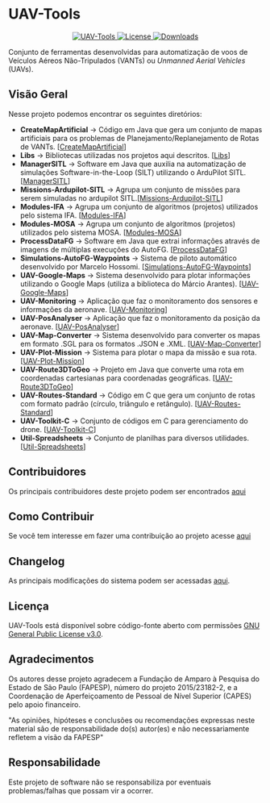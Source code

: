 # UAV-Tools

<p align="center">
  <a href="#">
    <img src="https://img.shields.io/badge/UAV-TOOLS-brightgreen.svg" alt="UAV-Tools">
  </a>
  <a href="https://github.com/jesimar/UAV-Tools/blob/master/LICENSE" target="_blank">
    <img src="https://img.shields.io/aur/license/yaourt.svg" alt="License">
  </a>
  <a href="https://github.com/jesimar/UAV-Tools/pulse" target="_blank">
    <img src="https://img.shields.io/github/downloads/jesimar/UAV-Tools/total.svg" alt="Downloads">
  </a>
</p>

Conjunto de ferramentas desenvolvidas para automatização de voos de Veículos Aéreos Não-Tripulados (VANTs) ou *Unmanned Aerial Vehicles* (UAVs).

## Visão Geral

Nesse projeto podemos encontrar os seguintes diretórios:

* **CreateMapArtificial** -> Código em Java que gera um conjunto de mapas artificiais para os problemas de Planejamento/Replanejamento de Rotas de VANTs. [[CreateMapArtificial](./CreateMapArtificial/)]
* **Libs** -> Bibliotecas utilizadas nos projetos aqui descritos. [[Libs](./Libs/)]
* **ManagerSITL** -> Software em Java que auxilia na automatização de simulações Software-in-the-Loop (SILT) utilizando o ArduPilot SITL. [[ManagerSITL](./ManagerSITL/)]
* **Missions-Ardupilot-SITL** -> Agrupa um conjunto de missões para serem simuladas no ardupilot SITL.[[Missions-Ardupilot-SITL](./Missions-Ardupilot-SITL/)]
* **Modules-IFA** -> Agrupa um conjunto de algoritmos (projetos) utilizados pelo sistema IFA. [[Modules-IFA](./Modules-IFA/)]
* **Modules-MOSA** -> Agrupa um conjunto de algoritmos (projetos) utilizados pelo sistema MOSA. [[Modules-MOSA](./Modules-MOSA/)]
* **ProcessDataFG** -> Software em Java que extrai informações através de imagens de múltiplas execuções do AutoFG. [[ProcessDataFG](./ProcessDataFG/)]
* **Simulations-AutoFG-Waypoints** -> Sistema de piloto automático desenvolvido por Marcelo Hossomi. [[Simulations-AutoFG-Waypoints](./Simulations-AutoFG-Waypoints/)]
* **UAV-Google-Maps** -> Sistema desenvolvido para plotar informações utilizando o Google Maps (utiliza a biblioteca do Márcio Arantes). [[UAV-Google-Maps](./UAV-Google-Maps/)]
* **UAV-Monitoring** -> Aplicação que faz o monitoramento dos sensores e informações da aeronave. [[UAV-Monitoring](./UAV-Monitoring/)]
* **UAV-PosAnalyser** -> Aplicação que faz o monitoramento da posição da aeronave. [[UAV-PosAnalyser](./UAV-PosAnalyser/)]
* **UAV-Map-Converter** -> Sistema desenvolvido para converter os mapas em formato .SGL para os formatos .JSON e .XML. [[UAV-Map-Converter](./UAV-Map-Converter/)]
* **UAV-Plot-Mission** -> Sistema para plotar o mapa da missão e sua rota. [[UAV-Plot-Mission](./UAV-Plot-Mission/)]
* **UAV-Route3DToGeo** -> Projeto em Java que converte uma rota em coordenadas cartesianas para coordenadas geográficas. [[UAV-Route3DToGeo](./UAV-Route3DToGeo/)]
* **UAV-Routes-Standard** -> Código em C que gera um conjunto de rotas com formato padrão (círculo, triângulo e retângulo). [[UAV-Routes-Standard](./UAV-Routes-Standard/)]
* **UAV-Toolkit-C** -> Conjunto de códigos em C para gerenciamento do drone. [[UAV-Toolkit-C](./UAV-Toolkit-C/)]
* **Util-Spreadsheets** -> Conjunto de planilhas para diversos utilidades. [[Util-Spreadsheets](./Util-Spreadsheets/)]

## Contribuidores

Os principais contribuidores deste projeto podem ser encontrados [aqui](https://github.com/jesimar/UAV-Tools/blob/master/AUTHORS)

## Como Contribuir

Se você tem interesse em fazer uma contribuição ao projeto acesse [aqui](https://github.com/jesimar/UAV-Tools/blob/master/CONTRIBUTING.md)

## Changelog

As principais modificações do sistema podem ser acessadas [aqui](https://github.com/jesimar/UAV-Tools/blob/master/CHANGELOG.md). 

## Licença

UAV-Tools está disponível sobre código-fonte aberto com permissões [GNU General Public License v3.0](https://github.com/jesimar/UAV-Tools/blob/master/LICENSE). 

## Agradecimentos

Os autores desse projeto agradecem a Fundação de Amparo à Pesquisa do Estado de São Paulo (FAPESP), número do projeto 2015/23182-2, e a Coordenação de Aperfeiçoamento de Pessoal de Nível Superior (CAPES) pelo apoio financeiro. 

"As opiniões, hipóteses e conclusões ou recomendações expressas neste material são de responsabilidade do(s) autor(es) e não necessariamente refletem a visão da FAPESP"

## Responsabilidade

Este projeto de software não se responsabiliza por eventuais problemas/falhas que possam vir a ocorrer. 
